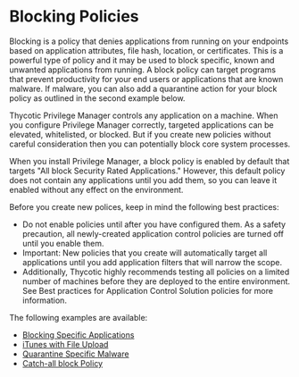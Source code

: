 [title]: # (Blocking Policies)
[tags]: # (deny)
[priority]: # (5)
# Blocking Policies

Blocking is a policy that denies applications from running on your endpoints based on application attributes, file hash, location, or certificates. This is a powerful type of policy and it may be used to block specific, known and unwanted applications from running. A block policy can target programs that prevent productivity for your end users or applications that are known malware. If malware, you can also add a quarantine action for your block policy as outlined in the second example below.

Thycotic Privilege Manager controls any application on a machine. When you configure Privilege Manager correctly, targeted applications can be elevated, whitelisted, or blocked. But if you create new policies without careful consideration then you can potentially block core system processes.

When you install Privilege Manager, a block policy is enabled by default that targets "All block Security Rated Applications." However, this default policy does not contain any applications until you add them, so you can leave it enabled without any effect on the environment.

Before you create new polices, keep in mind the following best practices:

* Do not enable policies until after you have configured them. As a safety precaution, all newly-created application control policies are turned off until you enable them.
* Important: New policies that you create will automatically target all applications until you add application filters that will narrow the scope.
* Additionally, Thycotic highly recommends testing all policies on a limited number of machines before they are deployed to the entire environment. See Best practices for Application Control Solution policies for more information.

The following examples are available:

* [Blocking Specific Applications](spec-app.md)
* [iTunes with File Upload](iTunes-file-up.md)
* [Quarantine Specific Malware](quarantine.md)
* [Catch-all block Policy](catch-all.md)
